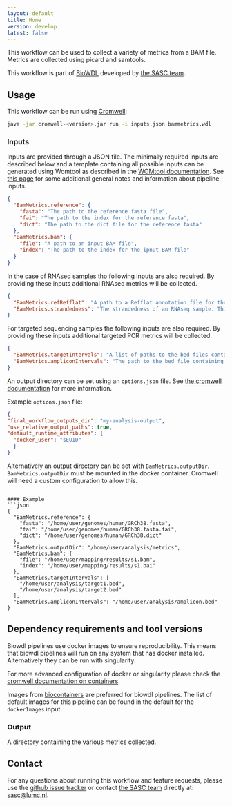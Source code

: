 ```yaml
---
layout: default
title: Home
version: develop
latest: false
---
```


This workflow can be used to collect a variety of metrics from a BAM file.
Metrics are collected using picard and samtools.

This workflow is part of [BioWDL](https://biowdl.github.io/)
developed by [the SASC team](http://sasc.lumc.nl/).

## Usage
This workflow can be run using
[Cromwell](http://cromwell.readthedocs.io/en/stable/):
```bash
java -jar cromwell-<version>.jar run -i inputs.json bammetrics.wdl
```

### Inputs
Inputs are provided through a JSON file. The minimally required inputs are
described below and a template containing all possible inputs can be generated
using Womtool as described in the
[WOMtool documentation](http://cromwell.readthedocs.io/en/stable/WOMtool/).
See [this page](/inputs.html) for some additional general notes and information
about pipeline inputs.

```json
{
  "BamMetrics.reference": {
    "fasta": "The path to the reference fasta file",
    "fai": "The path to the index for the reference fasta",
    "dict": "The path to the dict file for the reference fasta"
  },
  "BamMetrics.bam": {
    "file": "A path to an input BAM file",
    "index": "The path to the index for the ipnut BAM file"
  }
}
```

In the case of RNAseq samples tho following inputs are also required. By
providing these inputs additional RNAseq metrics will be collected.
```json
{
  "BamMetrics.refRefflat": "A path to a Refflat annotation file for the reference",
  "BamMetrics.strandedness": "The strandedness of an RNAseq sample. This should be on of 'None', 'FR' (forward-reverse) or 'RF' (reverse-forward), defaults to 'None'"
}
```

For targeted sequencing samples the following inputs are also required. By
providing these inputs additional targeted PCR metrics will be collected.
```json
{
  "BamMetrics.targetIntervals": "A list of paths to the bed files containing the target regions",
  "BamMetrics.ampliconIntervals": "The path to the bed file containing the amplicon regions"
}
```
An output directory can be set using an `options.json` file. See [the
cromwell documentation](
https://cromwell.readthedocs.io/en/stable/wf_options/Overview/) for more
information.

Example `options.json` file:
```JSON
{
"final_workflow_outputs_dir": "my-analysis-output",
"use_relative_output_paths": true,
"default_runtime_attributes": {
  "docker_user": "$EUID"
  }
}
```
Alternatively an output directory can be set with `BamMetrics.outputDir`.
`BamMetrics.outputDir` must be mounted in the docker container. Cromwell will
need a custom configuration to allow this.
```

#### Example
```json
{
  "BamMetrics.reference": {
    "fasta": "/home/user/genomes/human/GRCh38.fasta",
    "fai": "/home/user/genomes/human/GRCh38.fasta.fai",
    "dict": "/home/user/genomes/human/GRCh38.dict"
  },
  "BamMetrics.outputDir": "/home/user/analysis/metrics",
  "BamMetrics.bam": {
    "file": "/home/user/mapping/results/s1.bam",
    "index": "/home/user/mapping/results/s1.bai"
  },
  "BamMetrics.targetIntervals": [
    "/home/user/analysis/target1.bed",
    "/home/user/analysis/target2.bed"
  ],
  "BamMetrics.ampliconIntervals": "/home/user/analysis/amplicon.bed"
}
```

## Dependency requirements and tool versions
Biowdl pipelines use docker images to ensure  reproducibility. This
means that biowdl pipelines will run on any system that has docker
installed. Alternatively they can be run with singularity.

For more advanced configuration of docker or singularity please check
the [cromwell documentation on containers](
https://cromwell.readthedocs.io/en/stable/tutorials/Containers/).

Images from [biocontainers](https://biocontainers.pro) are preferred for
biowdl pipelines. The list of default images for this pipeline can be
found in the default for the `dockerImages` input.

### Output
A directory containing the various metrics collected.

## Contact
<p>
  <!-- Obscure e-mail address for spammers -->
For any questions about running this workflow and feature requests, please use
the
<a href='https://github.com/biowdl/bammetrics/issues'>github issue tracker</a>
or contact
<a href='http://sasc.lumc.nl/'>the SASC team</a> directly at: <a href='&#109;&#97;&#105;&#108;&#116;&#111;&#58;&#115;&#97;&#115;&#99;&#64;&#108;&#117;&#109;&#99;&#46;&#110;&#108;'>
&#115;&#97;&#115;&#99;&#64;&#108;&#117;&#109;&#99;&#46;&#110;&#108;</a>.
</p>
